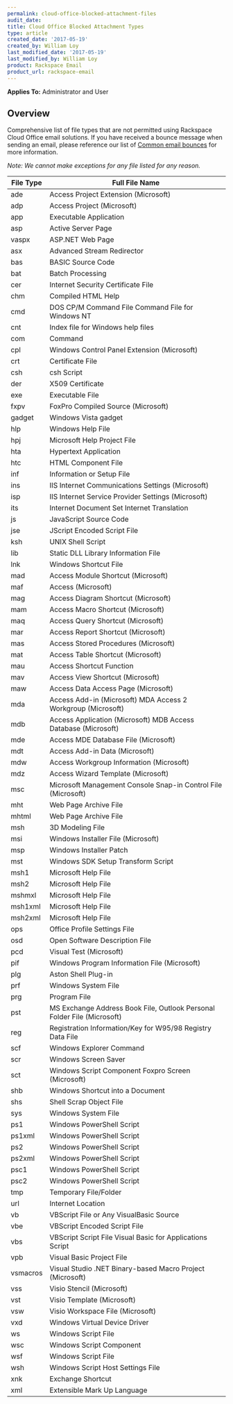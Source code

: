 ```yaml
---
permalink: cloud-office-blocked-attachment-files
audit_date:
title: Cloud Office Blocked Attachment Types  
type: article
created_date: '2017-05-19'
created_by: William Loy
last_modified_date: '2017-05-19'
last_modified_by: William Loy
product: Rackspace Email
product_url: rackspace-email
---
```

**Applies To:** Administrator and User

## Overview
Comprehensive list of file types that are not permitted using Rackspace Cloud Office email solutions. If you have received a bounce message when sending an email, please reference our list of [Common email bounces](https://support.rackspace.com/how-to/common-email-bounces/) for more information.

*Note: We cannot make exceptions for any file listed for any reason.*

|File Type |Full File Name|
|----------|---------------|
|ade|	Access Project Extension (Microsoft)|
|adp|	Access Project (Microsoft)|
|app|	Executable Application|
|asp|	Active Server Page|
|vaspx|	ASP.NET Web Page|
|asx|	Advanced Stream Redirector|
|bas|	BASIC Source Code|
|bat|	Batch Processing|
|cer|	Internet Security Certificate File|
|chm|	Compiled HTML Help|
|cmd|	DOS CP/M Command File Command File for Windows NT|
|cnt|	 Index file for Windows help files|
|com|	Command|
|cpl|	Windows Control Panel Extension (Microsoft)|
|crt|	Certificate File|
|csh|	csh Script|
|der|	X509 Certificate|
|exe|	Executable File|
|fxpv|	FoxPro Compiled Source (Microsoft)|
|gadget|	Windows Vista gadget|
|hlp|	Windows Help File|
|hpj|	Microsoft Help Project File|
|hta|	Hypertext Application|
|htc|	HTML Component File|
|inf|	Information or Setup File|
|ins|	IIS Internet Communications Settings (Microsoft)|
|isp|	IIS Internet Service Provider Settings (Microsoft)|
|its|	Internet Document Set Internet Translation|
|js|	JavaScript Source Code|
|jse|	JScript Encoded Script File|
|ksh|	UNIX Shell Script|
|lib|	Static DLL Library Information File|
|lnk|	Windows Shortcut File|
|mad|	Access Module Shortcut (Microsoft)|
|maf|	Access (Microsoft)|
|mag|	Access Diagram Shortcut (Microsoft)|
|mam|	Access Macro Shortcut (Microsoft)|
|maq|	Access Query Shortcut (Microsoft)|
|mar|	Access Report Shortcut (Microsoft)|
|mas|	Access Stored Procedures (Microsoft)|
|mat|	Access Table Shortcut (Microsoft)|
|mau|	Access Shortcut Function|
|mav|	Access View Shortcut (Microsoft)|
|maw|	Access Data Access Page (Microsoft)|
|mda|	Access Add-in (Microsoft) MDA Access 2 Workgroup (Microsoft)|
|mdb|	Access Application (Microsoft) MDB Access Database (Microsoft)|
|mde|	Access MDE Database File (Microsoft)|
|mdt|	Access Add-in Data (Microsoft)|
|mdw|	Access Workgroup Information (Microsoft)|
|mdz|	Access Wizard Template (Microsoft)|
|msc|	Microsoft Management Console Snap-in Control File (Microsoft)|
|mht|	Web Page Archive File|
|mhtml|	Web Page Archive File|
|msh|	3D Modeling File|
|msi|	Windows Installer File (Microsoft)|
|msp|	Windows Installer Patch|
|mst|	Windows SDK Setup Transform Script|
|msh1|	Microsoft Help File|
|msh2|	Microsoft Help File|
|mshmxl|	Microsoft Help File|
|msh1xml|	Microsoft Help File|
|msh2xml|	Microsoft Help File|
|ops|	Office Profile Settings File|
|osd|	Open Software Description File|
|pcd|	Visual Test (Microsoft)|
|pif|	Windows Program Information File (Microsoft)|
|plg|	Aston Shell Plug-in|
|prf|	Windows System File|
|prg|	Program File|
|pst|	MS Exchange Address Book File, Outlook Personal Folder File (Microsoft)|
|reg|	Registration Information/Key for W95/98 Registry Data File|
|scf|	Windows Explorer Command|
|scr|	Windows Screen Saver|
|sct|	Windows Script Component Foxpro Screen (Microsoft)|
|shb|	Windows Shortcut into a Document|
|shs|	Shell Scrap Object File|
|sys|	Windows System File|
|ps1|	Windows PowerShell Script|
|ps1xml|	Windows PowerShell Script|
|ps2|	Windows PowerShell Script|
|ps2xml|	Windows PowerShell Script|
|psc1|	Windows PowerShell Script|
|psc2|	Windows PowerShell Script|
|tmp|	Temporary File/Folder|
|url|	Internet Location|
|vb|	VBScript File or Any VisualBasic Source|
|vbe|	VBScript Encoded Script File|
|vbs|	VBScript Script File Visual Basic for Applications Script|
|vpb|	Visual Basic Project File|
|vsmacros|	Visual Studio .NET Binary-based Macro Project (Microsoft)|
|vss|	Visio Stencil (Microsoft)|
|vst|	Visio Template (Microsoft)|
|vsw|	Visio Workspace File (Microsoft)|
|vxd|	Windows Virtual Device Driver|
|ws|	Windows Script File|
|wsc|	Windows Script Component|
|wsf|	Windows Script File|
|wsh|	Windows Script Host Settings File|
|xnk|	Exchange Shortcut|
|xml|	Extensible Mark Up Language|
